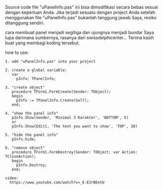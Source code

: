 Source code file "uPanelInfo.pas" ini bisa dimodifikasi secara bebas sesuai dengan keperluan Anda.
Jika terjadi sesuatu dengan project Anda setelah menggunakan file "uPanelInfo.pas" bukanlah tanggung jawab Saya, 
resiko ditanggung sendiri.

cara membuat panel menjadi segitiga dan ujungnya menjadi bundar Saya lupa darimana sumbernya, rasanya dari swissdelphicenter...
Terima kasih buat yang membagi koding tersebut.

how to use:

    1. add "uPanelInfo.pas" into your project

    2. create a global variable:
       var
         pInfo: TPanelInfo;

    3. "create object"
       procedure TForm1.FormCreate(Sender: TObject);
       begin
         pInfo := TPanelInfo.Create(Self);
       end;

    4. "show the panel info"
       pInfo.Show(Sender, 'Minimal 3 Karakter', 'BOTTOM', 5)
       or
       pInfo.Show(Edit1, 'The text you want to show', 'TOP', 10)

    5. "hide the panel info"
       pInfo.hide;

    6. "remove object"
       procedure TForm1.FormDestroy(Sender: TObject; var Action: TCloseAction);
       begin
         pInfo.Destroy;
       end;

    video:
      https://www.youtube.com/watch?v=_E-E3rBEetU
      
